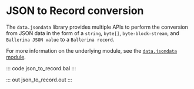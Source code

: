 # JSON to Record conversion

The `data.jsondata` library provides multiple APIs to perform the conversion from JSON data in the form of a `string`, `byte[]`, `byte-block-stream`, and `Ballerina JSON value` to a `Ballerina record`.

For more information on the underlying module, see the [`data.jsondata` module](https://lib.ballerina.io/ballerina/data.jsondata/latest/).

::: code json_to_record.bal :::

::: out json_to_record.out :::
